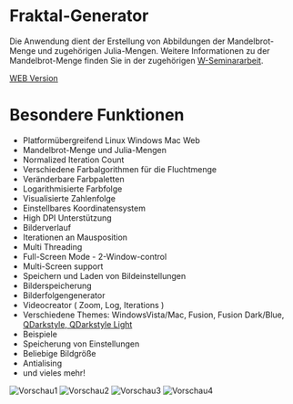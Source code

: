 # Fraktal-Generator

Die Anwendung dient der Erstellung von Abbildungen der Mandelbrot-Menge und zugehörigen Julia-Mengen. Weitere Informationen zu der Mandelbrot-Menge finden Sie in der zugehörigen [W-Seminararbeit](https://code.obermui.de/markus/W-Seminar-Die-Mandelbrot-Menge).

[WEB Version](https://m4rkus28.codeberg.page/Mandelbrot-Generator-WebappST/@main/Fraktalgenerator.html)

# Besondere Funktionen
- Platformübergreifend Linux Windows Mac Web
- Mandelbrot-Menge und Julia-Mengen
- Normalized Iteration Count
- Verschiedene Farbalgorithmen für die Fluchtmenge
- Veränderbare Farbpaletten
- Logarithmisierte Farbfolge
- Visualisierte Zahlenfolge
- Einstellbares Koordinatensystem
- High DPI Unterstützung
- Bilderverlauf
- Iterationen an Mausposition
- Multi Threading
- Full-Screen Mode - 2-Window-control
- Multi-Screen support
- Speichern und Laden von Bildeinstellungen
- Bilderspeicherung
- Bilderfolgengenerator
- Videocreator ( Zoom, Log, Iterations )
- Verschiedene Themes: WindowsVista/Mac, Fusion, Fusion Dark/Blue, [QDarkstyle, QDarkstyle Light](https://github.com/ColinDuquesnoy/QDarkStyleSheet/blob/master/qdarkstyle/light/lightstyle.qss)
- Beispiele
- Speicherung von Einstellungen
- Beliebige Bildgröße
- Antialising
- und vieles mehr!

![Vorschau1](https://github.com/M4RKUS28/Mandelbrot-Generator/blob/76baa565383021a2a83604bb21b63b2192b4ebfa/docs/example2.PNG?raw=true)
![Vorschau2](https://github.com/M4RKUS28/Mandelbrot-Generator/blob/76baa565383021a2a83604bb21b63b2192b4ebfa/docs/example3.PNG?raw=true)
![Vorschau3](https://github.com/M4RKUS28/Mandelbrot-Generator/blob/76baa565383021a2a83604bb21b63b2192b4ebfa/docs/example4.PNG?raw=true)
![Vorschau4](https://github.com/M4RKUS28/Mandelbrot-Generator/blob/76baa565383021a2a83604bb21b63b2192b4ebfa/docs/example1.PNG?raw=true)
